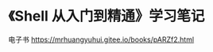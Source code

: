 <!-- #shell-tutorial -->
# 《Shell 从入门到精通》学习笔记

电子书 <https://mrhuangyuhui.gitee.io/books/pARZf2.html>
